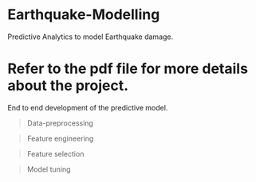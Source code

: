 # Earthquake-Modelling
Predictive Analytics to model Earthquake damage.

# Refer to the pdf file for more details about the project.

End to end development of the predictive model. 

> Data-preprocessing

> Feature engineering

> Feature selection

> Model tuning
